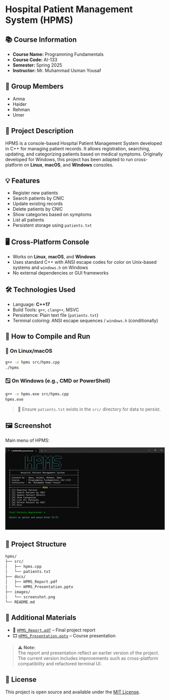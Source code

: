 # Hospital Patient Management System (HPMS)

## 📚 Course Information

- **Course Name:** Programming Fundamentals
- **Course Code:** AI-133
- **Semester:** Spring 2025
- **Instructor:** Mr. Muhammad Usman Yousaf

## 👥 Group Members

- Amna
- Haider
- Rehman
- Umer

## 🏥 Project Description

HPMS is a console-based Hospital Patient Management System developed in C++ for managing patient records. It allows registration, searching, updating, and categorizing patients based on medical symptoms. Originally developed for Windows, this project has been adapted to run cross-platform on **Linux**, **macOS**, and **Windows** consoles.

## 💡 Features

- Register new patients
- Search patients by CNIC
- Update existing records
- Delete patients by CNIC
- Show categories based on symptoms
- List all patients
- Persistent storage using `patients.txt`

## 🖥 Cross-Platform Console

- Works on **Linux**, **macOS**, and **Windows**
- Uses standard C++ with ANSI escape codes for color on Unix-based systems and `windows.h` on Windows
- No external dependencies or GUI frameworks

## 🛠 Technologies Used

- Language: **C++17**
- Build Tools: `g++`, `clang++`, MSVC
- Persistence: Plain text file (`patients.txt`)
- Terminal coloring: ANSI escape sequences / `windows.h` (conditionally)

## 🚀 How to Compile and Run

### 🐧 On Linux/macOS

```bash
g++ -o hpms src/hpms.cpp
./hpms
```

### 🪟 On Windows (e.g., CMD or PowerShell)

```bash
g++ -o hpms.exe src/hpms.cpp
hpms.exe
```

> 📌 Ensure `patients.txt` exists in the `src/` directory for data to persist.

## 🖼 Screenshot

Main menu of HPMS:

![Main Menu Screenshot](images/hpms-preview.png)

## 📂 Project Structure

```
hpms/
├── src/
│   ├── hpms.cpp
│   └── patients.txt
├── docs/
│   ├── HPMS_Report.pdf
│   └── HPMS_Presentation.pptx
├── images/
│   └── screenshot.png
└── README.md
```

## 📎 Additional Materials

- 📄 [`HPMS_Report.pdf`](docs/HPMS_Report.pdf) – Final project report
- 🎞 [`HPMS_Presentation.pptx`](docs/HPMS_Presentation.pptx) – Course presentation

> ⚠️ **Note:**  
> The report and presentation reflect an earlier version of the project.  
> The current version includes improvements such as cross-platform compatibility and refactored terminal UI.

## 📄 License

This project is open source and available under the [MIT License](LICENSE).
